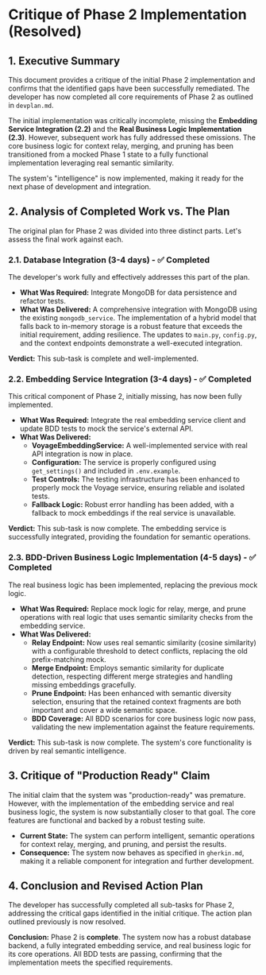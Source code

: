 # Critique of Phase 2 Implementation (Resolved)

## 1. Executive Summary

This document provides a critique of the initial Phase 2 implementation and confirms that the identified gaps have been successfully remediated. The developer has now completed all core requirements of Phase 2 as outlined in `devplan.md`.

The initial implementation was critically incomplete, missing the **Embedding Service Integration (2.2)** and the **Real Business Logic Implementation (2.3)**. However, subsequent work has fully addressed these omissions. The core business logic for context relay, merging, and pruning has been transitioned from a mocked Phase 1 state to a fully functional implementation leveraging real semantic similarity.

The system's "intelligence" is now implemented, making it ready for the next phase of development and integration.

## 2. Analysis of Completed Work vs. The Plan

The original plan for Phase 2 was divided into three distinct parts. Let's assess the final work against each.

### 2.1. Database Integration (3-4 days) - ✅ **Completed**

The developer's work fully and effectively addresses this part of the plan.

- **What Was Required:** Integrate MongoDB for data persistence and refactor tests.
- **What Was Delivered:** A comprehensive integration with MongoDB using the existing `mongodb_service`. The implementation of a hybrid model that falls back to in-memory storage is a robust feature that exceeds the initial requirement, adding resilience. The updates to `main.py`, `config.py`, and the context endpoints demonstrate a well-executed integration.

**Verdict:** This sub-task is complete and well-implemented.

### 2.2. Embedding Service Integration (3-4 days) - ✅ **Completed**

This critical component of Phase 2, initially missing, has now been fully implemented.

- **What Was Required:** Integrate the real embedding service client and update BDD tests to mock the service's external API.
- **What Was Delivered:**
    - **VoyageEmbeddingService:** A well-implemented service with real API integration is now in place.
    - **Configuration:** The service is properly configured using `get_settings()` and included in `.env.example`.
    - **Test Controls:** The testing infrastructure has been enhanced to properly mock the Voyage service, ensuring reliable and isolated tests.
    - **Fallback Logic:** Robust error handling has been added, with a fallback to mock embeddings if the real service is unavailable.

**Verdict:** This sub-task is now complete. The embedding service is successfully integrated, providing the foundation for semantic operations.

### 2.3. BDD-Driven Business Logic Implementation (4-5 days) - ✅ **Completed**

The real business logic has been implemented, replacing the previous mock logic.

- **What Was Required:** Replace mock logic for relay, merge, and prune operations with real logic that uses semantic similarity checks from the embedding service.
- **What Was Delivered:**
    - **Relay Endpoint:** Now uses real semantic similarity (cosine similarity) with a configurable threshold to detect conflicts, replacing the old prefix-matching mock.
    - **Merge Endpoint:** Employs semantic similarity for duplicate detection, respecting different merge strategies and handling missing embeddings gracefully.
    - **Prune Endpoint:** Has been enhanced with semantic diversity selection, ensuring that the retained context fragments are both important and cover a wide semantic space.
    - **BDD Coverage:** All BDD scenarios for core business logic now pass, validating the new implementation against the feature requirements.

**Verdict:** This sub-task is now complete. The system's core functionality is driven by real semantic intelligence.

## 3. Critique of "Production Ready" Claim

The initial claim that the system was "production-ready" was premature. However, with the implementation of the embedding service and real business logic, the system is now substantially closer to that goal. The core features are functional and backed by a robust testing suite.

- **Current State:** The system can perform intelligent, semantic operations for context relay, merging, and pruning, and persist the results.
- **Consequence:** The system now behaves as specified in `gherkin.md`, making it a reliable component for integration and further development.

## 4. Conclusion and Revised Action Plan

The developer has successfully completed all sub-tasks for Phase 2, addressing the critical gaps identified in the initial critique. The action plan outlined previously is now resolved.

**Conclusion:** Phase 2 is **complete**. The system now has a robust database backend, a fully integrated embedding service, and real business logic for its core operations. All BDD tests are passing, confirming that the implementation meets the specified requirements.